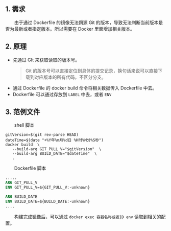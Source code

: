 ## 1. 需求

　　由于通过 Dockerfile 的镜像无法朔源 Git 的版本，导致无法判断当前版本是否为最新或者指定版本。所以需要在 Docker 里面增加相关版本。

## 2. 原理

* 先通过 GIt 来获取读取的版本号。
  > Git 的版本号可以直接定位到具体的提交记录，换句话来说可以直接下载到对应版本的所有代码。不区分分支。
  >
* 通过 Dockerfile 的 docker build 命令将相关数据传入 Dockerfile 中去。
* Dockerfile 可以通过存放到 `LABEL` 中去，或者 `ENV`

## 3. 范例文件

　　shell 脚本

```shell
gitVersion=$(git rev-parse HEAD)
dateTime=$(date "+%Y年%m月%d日 %H时%M分%S秒")
docker build  \
   --build-arg GIT_PULL_V="$gitVersion"  \
   --build-arg BUILD_DATE="$dateTime"  \
   .
```

　　Dockerfile 脚本

```dockerfile
.....
ARG GIT_PULL_V 
ENV GIT_PULL_V=${GIT_PULL_V:-unknown}

ARG BUILD_DATE 
ENV BUILD_DATE=${BUILD_DATE:-unknown}
....
```

　　构建完成镜像后，可以通过 `docker exec 容器名称或者ID env` 读取到相关的配置。

